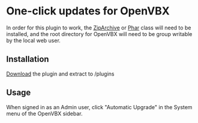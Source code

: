 # One-click updates for OpenVBX

In order for this plugin to work, the [ZipArchive][1] or [Phar][2] class will need to be installed, and the root directory for OpenVBX will need to be group writable by the local web user.

[1]: http://www.php.net/manual/en/book.zip.php
[2]: http://www.php.net/manual/en/book.phar.php

## Installation

[Download][3] the plugin and extract to /plugins

[3]: https://github.com/chadsmith/OpenVBX-Automatic-Upgrade/archives/master

## Usage

When signed in as an Admin user, click "Automatic Upgrade" in the System menu of the OpenVBX sidebar.
